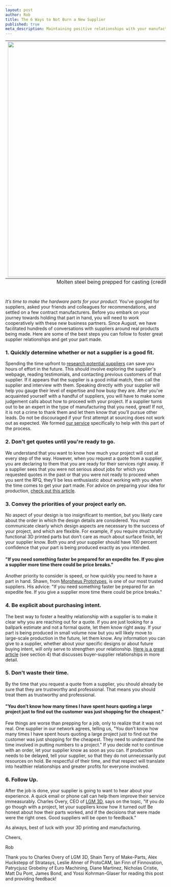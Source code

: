 ```yaml
--- 
layout: post
author: Rob
title: The 6 Ways to Not Burn a New Supplier
published: true
meta_description: Maintaining positive relationships with your manufacturing suppliers and maintaning a supply chain are one in the same. 
---
```


<table class="image" style="margin: auto;">
<caption align="bottom">Molten steel being prepped for casting (credit: <a href="http://upload.wikimedia.org/wikipedia/commons/4/48/Gussmetallschmelze.jpg" target="_blank">Wikipedia</a>)</caption>
<tr><td><img src="https://s3.amazonaws.com/supplybetter_images/Blog+Images/Gussmetallschmelze.jpg" width="740"></td></tr>
</table>

<p><br><i>It’s time to make the hardware parts for your product.</i> You've googled for suppliers, asked your friends and colleagues for recommendations, and settled on a few contract manufacturers. Before you embark on your journey towards holding that part in hand, you will need to work cooperatively with these new business partners. Since August, we have facilitated hundreds of conversations with suppliers around real products being made. Here are some of the best steps you can follow to foster great supplier relationships and get your part made.</p>

<h3>1. Quickly determine whether or not a supplier is a good fit.</h3>
<p>Spending the time upfront to <a href="http://www.zycus.com/blog/supplier-management/the-supplier-information-performance-dossier-part-2-supplier-information-management.html" target="_blank">research potential suppliers</a> can save you hours of effort in the future. This should involve exploring the supplier's webpage, reading testimonials, and contacting previous customers of that supplier. If it appears that the supplier is a good initial match, then call the supplier and interview with them. Speaking directly with your supplier will help you gauge their level of expertise and how busy they are. After you’ve acquainted yourself with a handful of suppliers, you will have to make some judgement calls about how to proceed with your project. If a supplier turns out to be an expert in the type of manufacturing that you need, great! If not, it is not a crime to thank them and let them know that you’ll pursue other leads. Do not be discouraged if your first attempt at sourcing does not work out as expected.  We formed <a href="https://www.supplybetter.com" target="_blank">our service</a> specifically to help with this part of the process.</p>

<h3>2. Don't get quotes until you're ready to go.</h3>
<p>We understand that you want to know how much your project will cost at every step of the way. However, when you request a quote from a supplier, you are declaring to them that you are ready for their services right away. If a supplier sees that you were not serious about jobs for which you requested quotes in the past or that you were not ready to proceed when you sent the RFQ, they’ll be less enthusiastic about working with you when the time comes to get your part made. For advice on preparing your idea for production, <a href="http://www.businessweek.com/smallbiz/content/oct2009/sb2009102_031287.htm" target="_blank">check out this article</a>.</p>

<h3>3. Convey the priorities of your project early on.</h3>
<p>No aspect of your design is too insignificant to mention, but you likely care about the order in which the design details are considered. You must communicate clearly which design aspects are necessary to the success of your project, and which are flexible. For example, if you require structurally functional 3D printed parts but don’t care as much about surface finish, let your supplier know. Both you and your supplier should have 100 percent confidence that your part is being produced exactly as you intended.</p>

<h4>"If you need something faster be prepared for an expedite fee. If you give a supplier more time there could be price breaks."</h4>

<p>Another priority to consider is speed, or how quickly you need to have a part in hand. Shawn, from <a href="http://www.morpheusrp.com" target="_blank">Morpheus Prototypes</a>, is one of our most trusted suppliers. His advice: "If you need something faster be prepared for an expedite fee. If you give a supplier more time there could be price breaks."</p>

<h3>4. Be explicit about purchasing intent.</h3>
<p>The best way to foster a healthy relationship with a supplier is to make it clear why you are reaching out for a quote. If you are just looking for a ballpark estimate and not a formal quote, let them know right away. If your part is being produced in small volume now but you will likely move to large-scale production in the future, let them know. Any information you can give to a supplier, whether about your specific designs or about future buying intent, will only serve to strengthen your relationship. <a href="http://www.ladieswholaunch.com/magazine/fa-planecomfort/1407" target="_blank">Here is a great article</a> (see section 4) that discusses buyer-supplier relationships in more detail.</p>

<h3>5. Don't waste their time.</h3>
<p>By the time that you request a quote from a supplier, you should already be sure that they are trustworthy and professional. That means you should treat them as trustworthy and professional.</p>

<h4>"You don’t know how many times I have spent hours quoting a large project just to find out the customer was just shopping for the cheapest."</h4>

<p>Few things are worse than prepping for a job, only to realize that it was not real. One supplier in our network agrees, telling us, "You don’t know how many times I have spent hours quoting a large project just to find out the customer was just shopping for the cheapest. They need to understand the time involved in putting numbers to a project." If you decide not to continue with an order, let your supplier know as soon as you can. If production needs to be delayed, tell your supplier, so that they do not unnecessarily put resources on hold. Be respectful of their time, and that respect will translate into healthier relationships and greater profits for everyone involved.</p>

<h3>6. Follow Up.</h3>
<p>After the job is done, your supplier is going to want to hear about your experience. A quick email or phone call can help them improve their service immeasurably. Charles Overy, CEO of <a href="http://www.lgm3d.com" target="_blank">LGM 3D</a>, says on the topic, "If you do go though with a project, let your suppliers know how it turned out! Be honest about how their parts worked, and if the decisions that were made were the right ones. Good suppliers will be open to feedback."</p>

<p>As always, best of luck with your 3D printing and manufacturing.</p>

<p>Cheers,</p>
<p>Rob</p>

<div class="footer">
Thank you to Charles Overy of LGM 3D, Shain Terry of Make-Parts, Alex Huckstepp of Stratasys, Leslie Ahner of ProtoCAM, Ian Finn of Finnovation, Patrycjusz Grobelny of Euro Machining, Diane Martinez, Nicholas Cristie, Matt Du Pont, James Bond, and Yossi Kohrman-Glaser for reading this post and providing feedback!
</div>